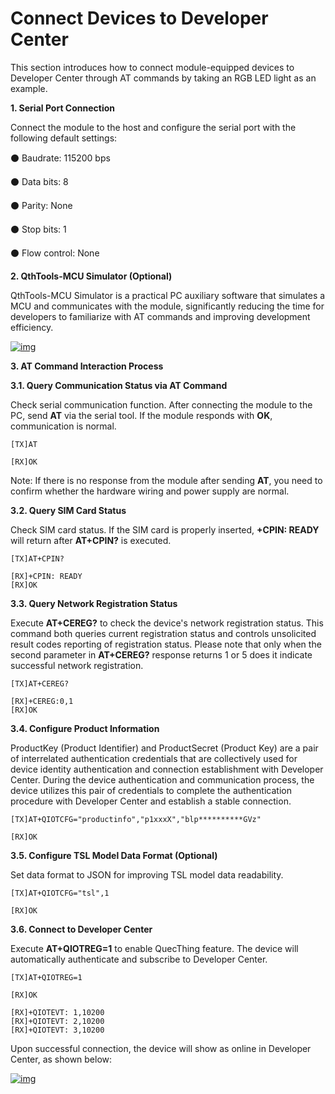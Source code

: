 # Connect Devices to Developer Center

This section introduces how to connect module-equipped devices to Developer Center through AT commands by taking an RGB LED light as an example.

**1. Serial Port Connection**

 Connect the module to the host and configure the serial port with the following default settings:

⚫ Baudrate: 115200 bps 

⚫ Data bits: 8 

⚫ Parity: None

⚫ Stop bits: 1 

⚫ Flow control: None

**2. QthTools-MCU Simulator (Optional)**

QthTools-MCU Simulator is a practical PC auxiliary software that simulates a MCU and communicates with the module, significantly reducing the time for developers to familiarize with AT commands and improving development efficiency.

<a data-fancybox title="img" href="/en/quickStart/deviceconnect01.png" >![img](/en/quickStart/deviceconnect01.png)</a>

**3. AT Command Interaction Process**

**3.1. Query Communication Status via AT Command**

Check serial communication function. After connecting the module to the PC, send **AT** via the serial tool. If the module responds with **OK**, communication is normal. 

```Plain
[TX]AT 

[RX]OK
```

Note:  If there is no response from the module after sending **AT**, you need to confirm whether the hardware wiring and power supply are normal.

**3.2. Query SIM Card Status**

Check SIM card status. If the SIM card is properly inserted, **+CPIN: READY** will return after **AT+CPIN?** is executed.

```Plain
[TX]AT+CPIN? 

[RX]+CPIN: READY
[RX]OK
```

**3.3. Query Network Registration Status**

Execute **AT+CEREG?** to check the device's network registration status. This command both queries current registration status and controls unsolicited result codes reporting of registration status.  Please note that only when the second parameter in **AT+CEREG?** response returns 1 or 5 does it indicate successful network registration.

```Plain
[TX]AT+CEREG? 

[RX]+CEREG:0,1 
[RX]OK
```

**3.4. Configure Product Information**

ProductKey (Product Identifier) and ProductSecret (Product Key) are a pair of interrelated authentication credentials that are collectively used for device identity authentication and connection establishment with Developer Center. During the device authentication and communication process, the device utilizes this pair of credentials to complete the authentication procedure with Developer Center and establish a stable connection.  

```Plain
[TX]AT+QIOTCFG="productinfo","p1xxxX","blp**********GVz"

[RX]OK
```

**3.5. Configure TSL Model Data Format (Optional)**

Set data format to JSON for improving TSL model data readability.

```Plain
[TX]AT+QIOTCFG="tsl",1 

[RX]OK
```

**3.6. Connect to Developer Center** 

Execute **AT+QIOTREG=1** to enable QuecThing feature. The device will automatically authenticate and subscribe to Developer Center.

```Plain
[TX]AT+QIOTREG=1 

[RX]OK 

[RX]+QIOTEVT: 1,10200 
[RX]+QIOTEVT: 2,10200 
[RX]+QIOTEVT: 3,10200
```

Upon successful connection, the device will show as online in Developer Center, as shown below:

<a data-fancybox title="img" href="/en/quickStart/deviceconnect02.png" >![img](/en/quickStart/deviceconnect02.png)</a>
